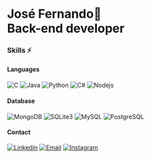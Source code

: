 # José Fernando👋 <br> Back-end developer

### Skills ⚡

#### Languages
<div style='display: inline-block'>
    <img align='center' alt='C' src='https://img.shields.io/badge/C-00599C?style=for-the-badge&logo=c&logoColor=white'/>
    <img align='center' alt='Java' src='https://img.shields.io/badge/Java-ED8B00?style=for-the-badge&logo=openjdk&logoColor=white'/>
    <img align='center' alt='Python' src='https://img.shields.io/badge/Python-14354C?style=for-the-badge&logo=python&logoColor=white'/>
    <img align='center' alt='C#' src='https://img.shields.io/badge/C%23-239120?style=for-the-badge&logo=c-sharp&logoColor=white'/>
   <img align='center' alt='Nodejs' src='https://img.shields.io/badge/Node.js-43853D?style=for-the-badge&logo=node.js&logoColor=white'/>
</div>

#### Database
<div style='display: inline-block'>
    <img align='center' alt='MongoDB' src='https://img.shields.io/badge/MongoDB-4EA94B?style=for-the-badge&logo=mongodb&logoColor=white'/>
    <img align='center' alt='SQLite3' src='https://img.shields.io/badge/SQLite-07405E?style=for-the-badge&logo=sqlite&logoColor=white'/>
    <img align='center' alt='MySQL' src='https://img.shields.io/badge/MySQL-005C84?style=for-the-badge&logo=mysql&logoColor=white'/>
    <img align='center' alt='PostgreSQL' src='https://img.shields.io/badge/PostgreSQL-316192?style=for-the-badge&logo=postgresql&logoColor=white'/>
</div>

#### Contact
[![Linkedin](https://img.shields.io/badge/LinkedIn-0077B5?style=for-the-badge&logo=linkedin&logoColor=white)](https://www.linkedin.com/in/jf-libarino/)
[![Email](https://img.shields.io/badge/Gmail-D14836?style=for-the-badge&logo=gmail&logoColor=white)](https://mail.google.com/mail/u/0/#inbox?compose=DmwnWrRvwLwRJSjgnrngBfmGtxGQqMFZgbWzkRKDfjJDnfBfWdjvFPKxzRNXLWZCPvBvhxRfXSLV)
[![Instagram](https://img.shields.io/badge/Instagram-E4405F?style=for-the-badge&logo=instagram&logoColor=white)](https://www.instagram.com/zec_libarino/)


